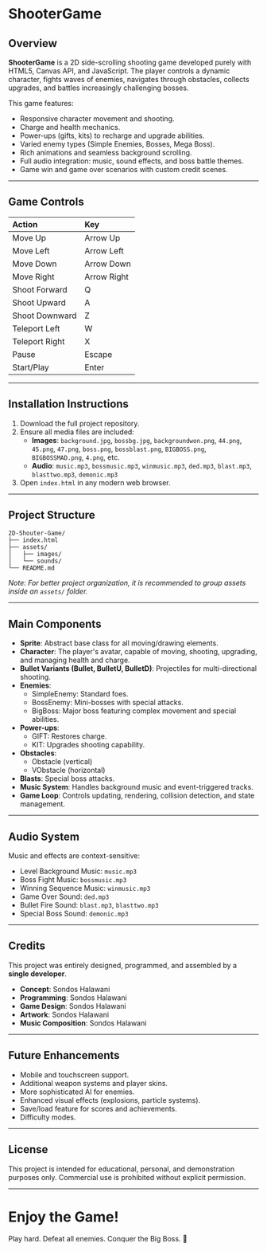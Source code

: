 # ShooterGame

## Overview
**ShooterGame** is a 2D side-scrolling shooting game developed purely with HTML5, Canvas API, and JavaScript. The player controls a dynamic character, fights waves of enemies, navigates through obstacles, collects upgrades, and battles increasingly challenging bosses.

This game features:
- Responsive character movement and shooting.
- Charge and health mechanics.
- Power-ups (gifts, kits) to recharge and upgrade abilities.
- Varied enemy types (Simple Enemies, Bosses, Mega Boss).
- Rich animations and seamless background scrolling.
- Full audio integration: music, sound effects, and boss battle themes.
- Game win and game over scenarios with custom credit scenes.

---

## Game Controls
| Action | Key |
|:-------|:---|
| Move Up | Arrow Up |
| Move Left | Arrow Left |
| Move Down | Arrow Down |
| Move Right | Arrow Right |
| Shoot Forward | Q |
| Shoot Upward | A |
| Shoot Downward | Z |
| Teleport Left | W |
| Teleport Right | X |
| Pause | Escape |
| Start/Play | Enter |

---

## Installation Instructions

1. Download the full project repository.
2. Ensure all media files are included:
   - **Images**: `background.jpg`, `bossbg.jpg`, `backgroundwon.png`, `44.png`, `45.png`, `47.png`, `boss.png`, `bossblast.png`, `BIGBOSS.png`, `BIGBOSSMAD.png`, `4.png`, etc.
   - **Audio**: `music.mp3`, `bossmusic.mp3`, `winmusic.mp3`, `ded.mp3`, `blast.mp3`, `blasttwo.mp3`, `demonic.mp3`
3. Open `index.html` in any modern web browser.

---

## Project Structure
```
2D-Shouter-Game/
├── index.html
├── assets/
│   ├── images/
│   └── sounds/
└── README.md
```
*Note: For better project organization, it is recommended to group assets inside an `assets/` folder.*

---

## Main Components

- **Sprite**: Abstract base class for all moving/drawing elements.
- **Character**: The player's avatar, capable of moving, shooting, upgrading, and managing health and charge.
- **Bullet Variants (Bullet, BulletU, BulletD)**: Projectiles for multi-directional shooting.
- **Enemies**:
  - SimpleEnemy: Standard foes.
  - BossEnemy: Mini-bosses with special attacks.
  - BigBoss: Major boss featuring complex movement and special abilities.
- **Power-ups**:
  - GIFT: Restores charge.
  - KIT: Upgrades shooting capability.
- **Obstacles**:
  - Obstacle (vertical)
  - VObstacle (horizontal)
- **Blasts**: Special boss attacks.
- **Music System**: Handles background music and event-triggered tracks.
- **Game Loop**: Controls updating, rendering, collision detection, and state management.

---

## Audio System

Music and effects are context-sensitive:
- Level Background Music: `music.mp3`
- Boss Fight Music: `bossmusic.mp3`
- Winning Sequence Music: `winmusic.mp3`
- Game Over Sound: `ded.mp3`
- Bullet Fire Sound: `blast.mp3`, `blasttwo.mp3`
- Special Boss Sound: `demonic.mp3`

---

## Credits

This project was entirely designed, programmed, and assembled by a **single developer**.

- **Concept**: Sondos Halawani
- **Programming**: Sondos Halawani
- **Game Design**: Sondos Halawani
- **Artwork**: Sondos Halawani
- **Music Composition**: Sondos Halawani

---

## Future Enhancements

- Mobile and touchscreen support.
- Additional weapon systems and player skins.
- More sophisticated AI for enemies.
- Enhanced visual effects (explosions, particle systems).
- Save/load feature for scores and achievements.
- Difficulty modes.

---

## License

This project is intended for educational, personal, and demonstration purposes only. Commercial use is prohibited without explicit permission.

---

# Enjoy the Game!

Play hard. Defeat all enemies. Conquer the Big Boss. 🚀

